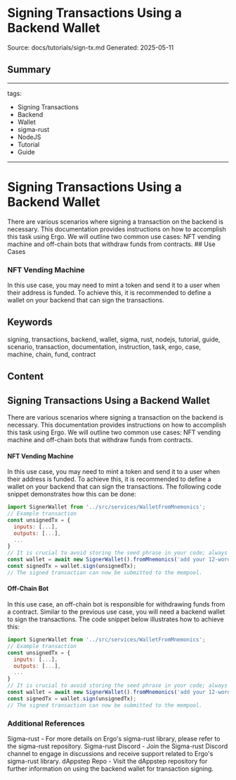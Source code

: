 # Signing Transactions Using a Backend Wallet
Source: docs/tutorials/sign-tx.md
Generated: 2025-05-11

## Summary
---
tags:
  - Signing Transactions
  - Backend
  - Wallet
  - sigma-rust
  - NodeJS
  - Tutorial
  - Guide
---

# Signing Transactions Using a Backend Wallet

There are various scenarios where signing a transaction on the backend is necessary. This documentation provides instructions on how to accomplish this task using Ergo. We will outline two common use cases: NFT vending machine and off-chain bots that withdraw funds from contracts. ## Use Cases

### NFT Vending Machine

In this use case, you may need to mint a token and send it to a user when their address is funded. To achieve this, it is recommended to define a wallet on your backend that can sign the transactions.

## Keywords
signing, transactions, backend, wallet, sigma, rust, nodejs, tutorial, guide, scenario, transaction, documentation, instruction, task, ergo, case, machine, chain, fund, contract

## Content
## Signing Transactions Using a Backend Wallet
There are various scenarios where signing a transaction on the backend is necessary. This documentation provides instructions on how to accomplish this task using Ergo. We will outline two common use cases: NFT vending machine and off-chain bots that withdraw funds from contracts.

#### NFT Vending Machine
In this use case, you may need to mint a token and send it to a user when their address is funded. To achieve this, it is recommended to define a wallet on your backend that can sign the transactions. The following code snippet demonstrates how this can be done:
```javascript
import SignerWallet from '../src/services/WalletFromMnemonics';
// Example transaction
const unsignedTx = {
  inputs: [...], 
  outputs: [...],
  ...
}
// It is crucial to avoid storing the seed phrase in your code; always use a secret manager.
const wallet = await new SignerWallet().fromMnemonics('add your 12-word seed phrase here');
const signedTx = wallet.sign(unsignedTx);
// The signed transaction can now be submitted to the mempool.
```

#### Off-Chain Bot
In this use case, an off-chain bot is responsible for withdrawing funds from a contract. Similar to the previous use case, you will need a backend wallet to sign the transactions. The code snippet below illustrates how to achieve this:
```javascript
import SignerWallet from '../src/services/WalletFromMnemonics';
// Example transaction
const unsignedTx = {
  inputs: [...], 
  outputs: [...],
  ...
}
// It is crucial to avoid storing the seed phrase in your code; always use a secret manager.
const wallet = await new SignerWallet().fromMnemonics('add your 12-word seed phrase here');
const signedTx = wallet.sign(unsignedTx);
// The signed transaction can now be submitted to the mempool.
```

### Additional References
Sigma-rust - For more details on Ergo's sigma-rust library, please refer to the sigma-rust repository.
Sigma-rust Discord - Join the Sigma-rust Discord channel to engage in discussions and receive support related to Ergo's sigma-rust library.
dAppstep Repo - Visit the dAppstep repository for further information on using the backend wallet for transaction signing.
